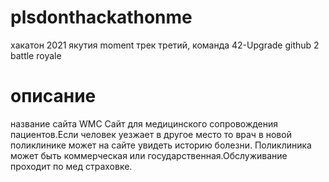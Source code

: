 # plsdonthackathonme
хакатон 2021 якутия moment
трек третий, команда 42-Upgrade
github 2 battle royale
# описание
название сайта WMC
Сайт для медицинского сопровождения пациентов.Если человек уезжает в другое место то врач в новой поликлинике может на сайте увидеть историю болезни. Поликлиника может быть коммерческая или государственная.Обслуживание проходит по мед страховке.
